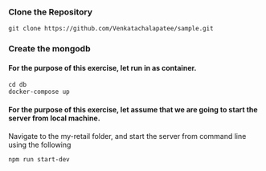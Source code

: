 ### Clone the Repository
    
    git clone https://github.com/Venkatachalapatee/sample.git
  
### Create the mongodb
#### For the purpose of this exercise, let run in as container.
    
    cd db
    docker-compose up
    
#### For the purpose of this exercise, let assume that we are going to start the server from local machine.
Navigate to the my-retail folder, and start the server from command line using the following 

    npm run start-dev
    
 






  
  

